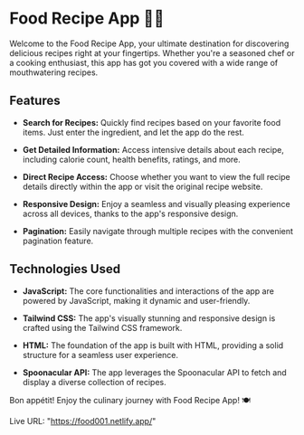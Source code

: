 # Food Recipe App 🍔🍕

Welcome to the Food Recipe App, your ultimate destination for discovering delicious recipes right at your fingertips. Whether you're a seasoned chef or a cooking enthusiast, this app has got you covered with a wide range of mouthwatering recipes.

## Features

- **Search for Recipes:** Quickly find recipes based on your favorite food items. Just enter the ingredient, and let the app do the rest.

- **Get Detailed Information:** Access intensive details about each recipe, including calorie count, health benefits, ratings, and more.

- **Direct Recipe Access:** Choose whether you want to view the full recipe details directly within the app or visit the original recipe website.

- **Responsive Design:** Enjoy a seamless and visually pleasing experience across all devices, thanks to the app's responsive design.

- **Pagination:** Easily navigate through multiple recipes with the convenient pagination feature.

## Technologies Used

- **JavaScript:** The core functionalities and interactions of the app are powered by JavaScript, making it dynamic and user-friendly.

- **Tailwind CSS:** The app's visually stunning and responsive design is crafted using the Tailwind CSS framework.

- **HTML:** The foundation of the app is built with HTML, providing a solid structure for a seamless user experience.

- **Spoonacular API:** The app leverages the Spoonacular API to fetch and display a diverse collection of recipes.

Bon appétit! Enjoy the culinary journey with Food Recipe App! 🍽️

Live URL: "https://food001.netlify.app/"
